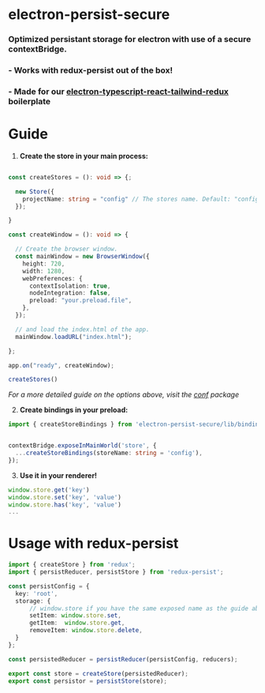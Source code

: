# electron-persist-secure
### Optimized persistant storage for electron with use of a secure contextBridge.

### - **Works with redux-persist out of the box!**

### -  **Made for our [electron-typescript-react-tailwind-redux](https://github.com/saucesteals/electron-typescript-react-tailwind-redux) boilerplate**

# **Guide**

1. **Create the store in your main process:**
```ts

const createStores = (): void => {;

  new Store({
    projectName: string = "config" // The stores name. Default: "config"
  });

}

const createWindow = (): void => {

  // Create the browser window.
  const mainWindow = new BrowserWindow({
    height: 720,
    width: 1280,
    webPreferences: {
      contextIsolation: true,
      nodeIntegration: false,
      preload: "your.preload.file",
    },
  });

  // and load the index.html of the app.
  mainWindow.loadURL("index.html");

};

app.on("ready", createWindow);

createStores()
```
*For a more detailed guide on the options above, visit the [conf](https://www.npmjs.com/package/conf) package*


2. **Create bindings in your preload:**
```ts
import { createStoreBindings } from 'electron-persist-secure/lib/bindings';


contextBridge.exposeInMainWorld('store', {
  ...createStoreBindings(storeName: string = 'config'),
});

```


3. **Use it in your renderer!**
```ts
window.store.get('key')
window.store.set('key', 'value')
window.store.has('key', 'value')
...
```

# Usage with redux-persist

```ts
import { createStore } from 'redux';
import { persistReducer, persistStore } from 'redux-persist';

const persistConfig = {
  key: 'root',
  storage: {
      // window.store if you have the same exposed name as the guide above
      setItem: window.store.set,
      getItem:  window.store.get,
      removeItem: window.store.delete,
  } 
};

const persistedReducer = persistReducer(persistConfig, reducers);

export const store = createStore(persistedReducer);
export const persistor = persistStore(store);

```